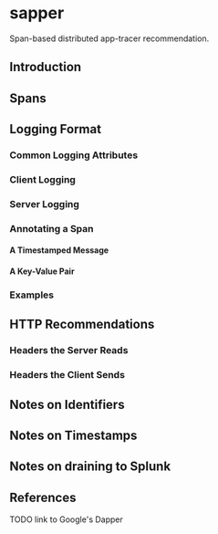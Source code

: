 sapper
======

Span-based distributed app-tracer recommendation.

Introduction
------------
Spans
-----
Logging Format
--------------
### Common Logging Attributes
### Client Logging
### Server Logging
### Annotating a Span
#### A Timestamped Message
#### A Key-Value Pair
### Examples
HTTP Recommendations
--------------------
### Headers the Server Reads
### Headers the Client Sends
Notes on Identifiers
--------------------
Notes on Timestamps
-------------------
Notes on draining to Splunk
---------------------------
References
----------
TODO link to Google's Dapper
